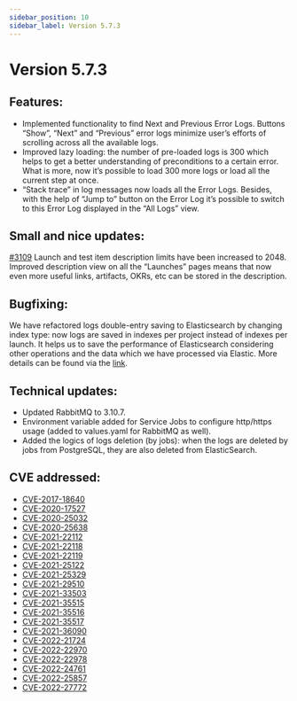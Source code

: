 ```yaml
---
sidebar_position: 10
sidebar_label: Version 5.7.3
---
```


# Version 5.7.3

## Features:

- Implemented functionality to find Next and Previous Error Logs.
  Buttons “Show”, “Next” and “Previous” error logs minimize user’s efforts of scrolling across all the available logs.
- Improved lazy loading: the number of pre-loaded logs is 300 which helps to get a better understanding of preconditions to a certain error. What is more, now it’s possible to load 300 more logs or load all the current step at once.
- “Stack trace” in log messages now loads all the Error Logs.
  Besides, with the help of “Jump to” button on the Error Log it’s possible to switch to this Error Log displayed in the “All Logs” view.

## Small and nice updates:

[#3109](https://github.com/reportportal/service-ui/pull/3109) Launch and test item description limits have been increased to 2048. Improved description view on all the “Launches” pages means that now even more useful links, artifacts, OKRs, etc can be stored in the description.

## Bugfixing:
We have refactored logs double-entry saving to Elasticsearch by changing index type: now logs are saved in indexes per project instead of indexes per launch. It helps us to save the performance of Elasticsearch considering other operations and the data which we have processed via Elastic.
More details can be found via the [link](https://reportportal.io/blog/performance-improvements-in-5-7-3).

## Technical updates:

- Updated RabbitMQ to 3.10.7.
- Environment variable added for Service Jobs to configure http/https usage (added to values.yaml for RabbitMQ as well).
- Added the logics of logs deletion (by jobs): when the logs are deleted by jobs from PostgreSQL, they are also deleted from ElasticSearch.

## CVE addressed:

- [CVE-2017-18640](https://github.com/advisories/GHSA-rvwf-54qp-4r6v)
- [CVE-2020-17527](https://github.com/advisories/GHSA-vvw4-rfwf-p6hx)
- [CVE-2020-25032](https://github.com/advisories/GHSA-xc3p-ff3m-f46v)
- [CVE-2020-25638](https://github.com/advisories/GHSA-j8jw-g6fq-mp7h)
- [CVE-2021-22112](https://github.com/advisories/GHSA-gq28-h5vg-8prx)
- [CVE-2021-22118](https://github.com/advisories/GHSA-gfwj-fwqj-fp3v)
- [CVE-2021-22119](https://github.com/advisories/GHSA-w9jg-gvgr-354m)
- [CVE-2021-25122](https://github.com/advisories/GHSA-j39c-c8hj-x4j3)
- [CVE-2021-25329](https://github.com/advisories/GHSA-jgwr-3qm3-26f3)
- [CVE-2021-29510](https://github.com/advisories/GHSA-5jqp-qgf6-3pvh)
- [CVE-2021-33503](https://github.com/advisories/GHSA-q2q7-5pp4-w6pg)
- [CVE-2021-35515](https://github.com/advisories/GHSA-7hfm-57qf-j43q)
- [CVE-2021-35516](https://github.com/advisories/GHSA-crv7-7245-f45f)
- [CVE-2021-35517](https://github.com/advisories/GHSA-xqfj-vm6h-2x34)
- [CVE-2021-36090](https://github.com/advisories/GHSA-mc84-pj99-q6hh)
- [CVE-2022-21724](https://github.com/advisories/GHSA-v7wg-cpwc-24m4)
- [CVE-2022-22970](https://github.com/advisories/GHSA-hh26-6xwr-ggv7)
- [CVE-2022-22978](https://github.com/advisories/GHSA-hh32-7344-cg2f)
- [CVE-2022-24761](https://github.com/advisories/GHSA-4f7p-27jc-3c36)
- [CVE-2022-25857](https://github.com/advisories/GHSA-3mc7-4q67-w48m)
- [CVE-2022-27772](https://github.com/advisories/GHSA-cm59-pr5q-cw85)

